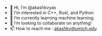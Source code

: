 - 👋 Hi, I’m @akashkvyas
- 👀 I’m interested in C++, Rust, and Python
- 🌱 I’m currently learning machine learning.
- 💞️ I’m looking to collaborate on anything!
- 📫 How to reach me : akashkv@umich.edu

<!---
akashkvyas/akashkvyas is a ✨ special ✨ repository because its `README.md` (this file) appears on your GitHub profile.
You can click the Preview link to take a look at your changes.
--->

